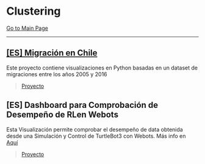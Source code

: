# Clustering

[Go to Main Page](https://vpy7.github.io/Portfolio/)

---

## [[ES] Migración en Chile](https://nbviewer.org/github/Vpy7/Jupyter-Analysis-Collection/blob/main/Visualization/Migraci%C3%B3n%20en%20Chile/MigrantesChile%20%282005-2016%29.ipynb)  
Este proyecto contiene visualizaciones en Python basadas en un dataset de migraciones entre los años 2005 y 2016

> [Proyecto](https://github.com/Vpy7/Jupyter-Analysis-Collection/tree/main/Visualization/Migraci%C3%B3n%20en%20Chile)

## [ES] Dashboard  para Comprobación de Desempeño de RLen Webots

Esta Visualización permite comprobar el desempeño de data obtenida desde una Simulación y Control de TurtleBot3 con Webots. Más info en [Aquí](https://github.com/Vpy7/Webots-Controllers) 

> [Proyecto](https://github.com/Vpy7/Jupyter-Analysis-Collection/tree/main/Visualization/%5BES%5D%20Webots%20Dashboard%20Football)
